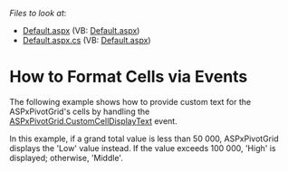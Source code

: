 <!-- default file list -->
*Files to look at*:

* [Default.aspx](./CS/ASPxPivotGrid_FormattingCellsViaEvents/Default.aspx) (VB: [Default.aspx](./VB/ASPxPivotGrid_FormattingCellsViaEvents/Default.aspx))
* [Default.aspx.cs](./CS/ASPxPivotGrid_FormattingCellsViaEvents/Default.aspx.cs) (VB: [Default.aspx](./VB/ASPxPivotGrid_FormattingCellsViaEvents/Default.aspx))
<!-- default file list end -->
# How to Format Cells via Events


<p>The following example shows how to provide custom text for the ASPxPivotGrid's cells by handling the <a href="https://documentation.devexpress.com/aspnet/DevExpress.Web.ASPxPivotGrid.ASPxPivotGrid.CustomCellDisplayText.event">ASPxPivotGrid.CustomCellDisplayText</a> event.</p>
<p>In this example, if a grand total value is less than 50 000, ASPxPivotGrid displays the 'Low' value instead. If the value exceeds 100 000, 'High' is displayed; otherwise, 'Middle'.</p>

<br/>


